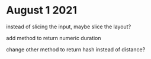 # August 1 2021

instead of slicing the input, maybe slice the layout?

add method to return numeric duration

change other method to return hash instead of distance?
